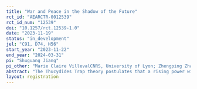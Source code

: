 ```yaml
---
title: "War and Peace in the Shadow of the Future"
rct_id: "AEARCTR-0012539"
rct_id_num: "12539"
doi: "10.1257/rct.12539-1.0"
date: "2023-11-19"
status: "in_development"
jel: "C91, D74, H56"
start_year: "2023-11-22"
end_year: "2024-03-31"
pi: "Shuguang Jiang"
pi_other: "Marie Claire VillevalCNRS, University of Lyon; Zhengping Zhang () Shandong University; Jie Zheng () Shandong University"
abstract: "The Thucydides Trap theory postulates that a rising power will inevitably challenge the status of an established power, and the established power will also take measures to restrain and suppress the rising power. Conflict between the two is seen as unavoidable. We test weather future economic prospects matter. If future economic prospects are positive, both parties are more likely to engage in cooperation, whereas if prospects are negative, conflicts are more likely to arise. We use a lab experiment to test cooperation and conflict between a rising power and an established power and how future economic prospects (a growing versus a declining total pie) affect the occurrence of conflict. We further explore possible measures to avoid conflict in this background."
layout: registration
---
```


